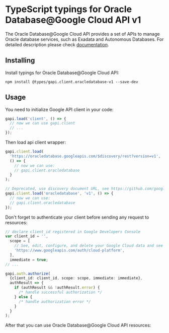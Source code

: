 # TypeScript typings for Oracle Database@Google Cloud API v1

The Oracle Database@Google Cloud API provides a set of APIs to manage Oracle database services, such as Exadata and Autonomous Databases.
For detailed description please check [documentation](https://cloud.google.com/oracle/database/docs).

## Installing

Install typings for Oracle Database@Google Cloud API:

```
npm install @types/gapi.client.oracledatabase-v1 --save-dev
```

## Usage

You need to initialize Google API client in your code:

```typescript
gapi.load('client', () => {
  // now we can use gapi.client
  // ...
});
```

Then load api client wrapper:

```typescript
gapi.client.load(
  'https://oracledatabase.googleapis.com/$discovery/rest?version=v1',
  () => {
    // now we can use:
    // gapi.client.oracledatabase
  }
);
```

```typescript
// Deprecated, use discovery document URL, see https://github.com/google/google-api-javascript-client/blob/master/docs/reference.md#----gapiclientloadname----version----callback--
gapi.client.load('oracledatabase', 'v1', () => {
  // now we can use:
  // gapi.client.oracledatabase
});
```

Don't forget to authenticate your client before sending any request to resources:

```typescript
// declare client_id registered in Google Developers Console
var client_id = '',
  scope = [
    // See, edit, configure, and delete your Google Cloud data and see the email address for your Google Account.
    'https://www.googleapis.com/auth/cloud-platform',
  ],
  immediate = true;
// ...

gapi.auth.authorize(
  {client_id: client_id, scope: scope, immediate: immediate},
  authResult => {
    if (authResult && !authResult.error) {
      /* handle successful authorization */
    } else {
      /* handle authorization error */
    }
  }
);
```

After that you can use Oracle Database@Google Cloud API resources: <!-- TODO: make this work for multiple namespaces -->

```typescript

```
